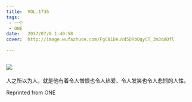 ```yaml
---
title:	VOL.1736
tags:
 - 一个
 - ONE
date:	2017/07/8 1:40:58
cover:	http://image.wufazhuce.com/FgCB1DeuVd5DRbOqyCT_3m3q8Ofl

---
```

![](http://image.wufazhuce.com/FgCB1DeuVd5DRbOqyCT_3m3q8Ofl)
---

人之所以为人，就是他有着令人憎恨也令人热爱、令人发笑也令人悲悯的人性。
 
Reprinted from ONE
